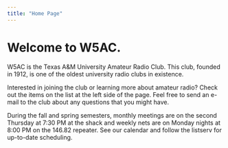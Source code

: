```yaml
---
title: "Home Page"
---
```


# Welcome to W5AC.

W5AC is the Texas A&M University Amateur Radio Club. This club, founded in 1912, is one of the oldest university radio clubs in existence.

Interested in joining the club or learning more about amateur radio? Check out the items on the list at the left side of the page. Feel free to send an e-mail to the club about any questions that you might have.

During the fall and spring semesters, monthly meetings are on the second Thursday at 7:30 PM at the shack and weekly nets are on Monday nights at 8:00 PM on the 146.82 repeater. See our calendar and follow the listserv for up-to-date scheduling.
